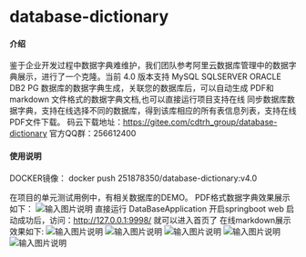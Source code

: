 # database-dictionary

#### 介绍
鉴于企业开发过程中数据字典难维护，我们团队参考阿里云数据库管理中的数据字典展示，进行了一个克隆。当前 4.0 版本支持 MySQL SQLSERVER ORACLE DB2 PG 数据库的数据字典生成，关联您的数据库后，可以自动生成 PDF和markdown 文件格式的数据字典文档,也可以直接运行项目支持在线
同步数据库数据字典，支持在线选择不同的数据库，得到该库相应的所有表信息列表，支持在线PDF文件下载。
码云下载地址：https://gitee.com/cdtrh_group/database-dictionary
官方QQ群：256612400
#### 使用说明
DOCKER镜像：
docker push 251878350/database-dictionary:v4.0

在项目的单元测试用例中，有相关数据库的DEMO。
PDF格式数据字典效果展示如下：
![输入图片说明](https://images.gitee.com/uploads/images/2019/0909/165825_17d123d2_1447662.png "PDF2.png")
直接运行 DataBaseApplication 开启springboot web 启动成功后，访问：http://127.0.0.1:9998/ 就可以进入首页了
在线markdown展示效果如下:
![输入图片说明](https://images.gitee.com/uploads/images/2019/0909/165854_e0c42eb6_1447662.png "WEB.png")
![输入图片说明](https://images.gitee.com/uploads/images/2019/0909/165904_b0614670_1447662.png "web2.png")
![输入图片说明](https://images.gitee.com/uploads/images/2019/0909/165915_f047f1b8_1447662.png "v4.png")
![输入图片说明](https://images.gitee.com/uploads/images/2019/0909/165926_da6ce172_1447662.png "web3.png")
![输入图片说明](https://images.gitee.com/uploads/images/2019/0909/165938_a32c886e_1447662.png "web4.png")